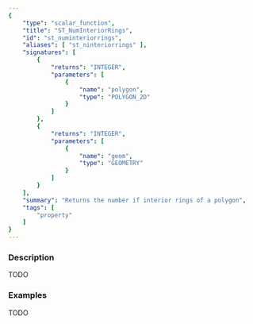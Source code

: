 ```yaml
---
{
    "type": "scalar_function",
    "title": "ST_NumInteriorRings",
    "id": "st_numinteriorrings",
    "aliases": [ "st_ninteriorrings" ],
    "signatures": [
        {
            "returns": "INTEGER",
            "parameters": [
                {
                    "name": "polygon",
                    "type": "POLYGON_2D"
                }
            ]
        },
        {
            "returns": "INTEGER",
            "parameters": [
                {
                    "name": "geom",
                    "type": "GEOMETRY"
                }
            ]
        }
    ],
    "summary": "Returns the number if interior rings of a polygon",
    "tags": [
        "property"
    ]
}
---
```


### Description

TODO

### Examples

TODO

